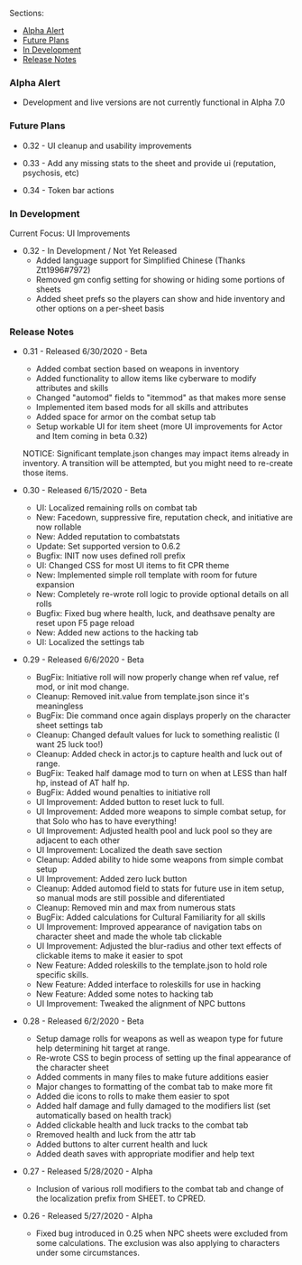 Sections: 
- [Alpha Alert](#alpha-alert)
- [Future Plans](#future-plans)
- [In Development](#in-development)
- [Release Notes](#release-notes)

### Alpha Alert

- Development and live versions are not currently functional in Alpha 7.0

### Future Plans

- 0.32 - UI cleanup and usability improvements

- 0.33 - Add any missing stats to the sheet and provide ui (reputation, psychosis, etc)

- 0.34 - Token bar actions
  
### In Development

Current Focus: UI Improvements

- 0.32 - In Development / Not Yet Released
  - Added language support for Simplified Chinese (Thanks Ztt1996#7972)
  - Removed gm config setting for showing or hiding some portions of sheets
  - Added sheet prefs so the players can show and hide inventory and other options on a per-sheet basis
  

### Release Notes

- 0.31 - Released 6/30/2020 - Beta
  - Added combat section based on weapons in inventory
  - Added functionality to allow items like cyberware to modify attributes and skills
  - Changed "automod" fields to "itemmod" as that makes more sense
  - Implemented item based mods for all skills and attributes
  - Added space for armor on the combat setup tab
  - Setup workable UI for item sheet (more UI improvements for Actor and Item coming in beta 0.32)
  
  NOTICE: Significant template.json changes may impact items already in inventory. A transition will be attempted, but you might need to re-create those items.

- 0.30 - Released 6/15/2020 - Beta
  - UI: Localized remaining rolls on combat tab
  - New: Facedown, suppressive fire, reputation check, and initiative are now rollable
  - New: Added reputation to combatstats
  - Update: Set supported version to 0.6.2
  - Bugfix: INIT now uses defined roll prefix
  - UI: Changed CSS for most UI items to fit CPR theme
  - New: Implemented simple roll template with room for future expansion
  - New: Completely re-wrote roll logic to provide optional details on all rolls
  - Bugfix: Fixed bug where health, luck, and deathsave penalty are reset upon F5 page reload
  - New: Added new actions to the hacking tab
  - UI: Localized the settings tab
  
- 0.29 - Released 6/6/2020 - Beta
  - BugFix: Initiative roll will now properly change when ref value, ref mod, or init mod change.
  - Cleanup: Removed init.value from template.json since it's meaningless
  - BugFix: Die command once again displays properly on the character sheet settings tab
  - Cleanup: Changed default values for luck to something realistic (I want 25 luck too!)
  - Cleanup: Added check in actor.js to capture health and luck out of range.
  - BugFix: Teaked half damage mod to turn on when at LESS than half hp, instead of AT half hp.
  - BugFix: Added wound penalties to initiative roll
  - UI Improvement: Added button to reset luck to full.
  - UI Improvement: Added more weapons to simple combat setup, for that Solo who has to have everything!
  - UI Improvement: Adjusted health pool and luck pool so they are adjacent to each other
  - UI Improvement: Localized the death save section
  - Cleanup: Added ability to hide some weapons from simple combat setup
  - UI Improvement: Added zero luck button
  - Cleanup: Added automod field to stats for future use in item setup, so manual mods are still possible and diferentiated
  - Cleanup: Removed min and max from numerous stats
  - BugFix: Added calculations for Cultural Familiarity for all skills
  - UI Improvement: Improved appearance of navigation tabs on character sheet and made the whole tab clickable
  - UI Improvement: Adjusted the blur-radius and other text effects of clickable items to make it easier to spot
  - New Feature: Added roleskills to the template.json to hold role specific skills.
  - New Feature: Added interface to roleskills for use in hacking
  - New Feature: Added some notes to hacking tab
  - UI Improvement: Tweaked the alignment of NPC buttons

- 0.28 - Released 6/2/2020 - Beta
  - Setup damage rolls for weapons as well as weapon type for future help determining hit target at range.
  - Re-wrote CSS to begin process of setting up the final appearance of the character sheet
  - Added comments in many files to make future additions easier
  - Major changes to formatting of the combat tab to make more fit
  - Added die icons to rolls to make them easier to spot
  - Added half damage and fully damaged to the modifiers list (set automatically based on health track)
  - Added clickable health and luck tracks to the combat tab
  - Rremoved health and luck from the attr tab
  - Added buttons to alter current health and luck
  - Added death saves with appropriate modifier and help text

- 0.27 - Released 5/28/2020 - Alpha
  - Inclusion of various roll modifiers to the combat tab and change of the localization prefix from SHEET. to CPRED.

- 0.26 - Released 5/27/2020 - Alpha
  - Fixed bug introduced in 0.25 when NPC sheets were excluded from some calculations. The exclusion was also applying to characters under some circumstances.

